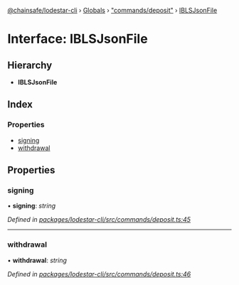 [@chainsafe/lodestar-cli](../README.md) › [Globals](../globals.md) › ["commands/deposit"](../modules/_commands_deposit_.md) › [IBLSJsonFile](_commands_deposit_.iblsjsonfile.md)

# Interface: IBLSJsonFile

## Hierarchy

* **IBLSJsonFile**

## Index

### Properties

* [signing](_commands_deposit_.iblsjsonfile.md#signing)
* [withdrawal](_commands_deposit_.iblsjsonfile.md#withdrawal)

## Properties

###  signing

• **signing**: *string*

*Defined in [packages/lodestar-cli/src/commands/deposit.ts:45](https://github.com/ChainSafe/lodestar/blob/bbe465408/packages/lodestar-cli/src/commands/deposit.ts#L45)*

___

###  withdrawal

• **withdrawal**: *string*

*Defined in [packages/lodestar-cli/src/commands/deposit.ts:46](https://github.com/ChainSafe/lodestar/blob/bbe465408/packages/lodestar-cli/src/commands/deposit.ts#L46)*
